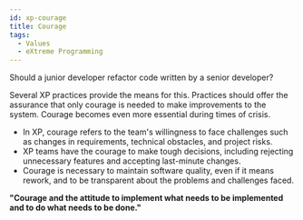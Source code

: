 ```yaml
---
id: xp-courage
title: Courage
tags:
  - Values
  - eXtreme Programming
---
```


Should a junior developer refactor code written by a senior developer?

Several XP practices provide the means for this. Practices should offer the assurance that only courage is needed to make improvements to the system. Courage becomes even more essential during times of crisis.

- In XP, courage refers to the team's willingness to face challenges such as changes in requirements, technical obstacles, and project risks.
- XP teams have the courage to make tough decisions, including rejecting unnecessary features and accepting last-minute changes.
- Courage is necessary to maintain software quality, even if it means rework, and to be transparent about the problems and challenges faced.

**"Courage and the attitude to implement what needs to be implemented and to do what needs to be done."**